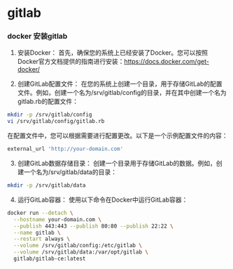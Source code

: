 # gitlab


### docker 安装gitlab
1. 安装Docker：
首先，确保您的系统上已经安装了Docker。您可以按照Docker官方文档提供的指南进行安装：https://docs.docker.com/get-docker/

2. 创建GitLab配置文件：
在您的系统上创建一个目录，用于存储GitLab的配置文件。例如，创建一个名为/srv/gitlab/config的目录，并在其中创建一个名为gitlab.rb的配置文件：
```bash
mkdir -p /srv/gitlab/config
vi /srv/gitlab/config/gitlab.rb
```
在配置文件中，您可以根据需要进行配置更改。以下是一个示例配置文件的内容：

```bash
external_url 'http://your-domain.com'

```
3. 创建GitLab数据存储目录：
创建一个目录用于存储GitLab的数据。例如，创建一个名为/srv/gitlab/data的目录：
```bash
mkdir -p /srv/gitlab/data
```
4. 运行GitLab容器：
使用以下命令在Docker中运行GitLab容器：
```bash
docker run --detach \
  --hostname your-domain.com \
  --publish 443:443 --publish 80:80 --publish 22:22 \
  --name gitlab \
  --restart always \
  --volume /srv/gitlab/config:/etc/gitlab \
  --volume /srv/gitlab/data:/var/opt/gitlab \
  gitlab/gitlab-ce:latest
```
